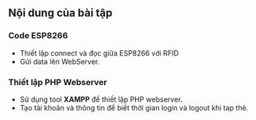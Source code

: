 ## Nội dung của bài tập

### Code ESP8266
- Thiết lập connect và đọc giữa ESP8266 với RFID
- Gửi data lên WebServer.

### Thiết lập PHP Webserver
- Sử dụng tool **XAMPP** để thiết lập PHP webserver.
- Tạo tài khoản và thông tin để biết thời gian login và logout khi tap thẻ.











